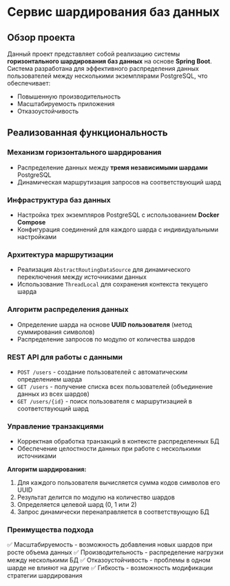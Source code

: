 # Сервис шардирования баз данных

## Обзор проекта

Данный проект представляет собой реализацию системы **горизонтального шардирования баз данных** на основе **Spring Boot**. Система разработана для эффективного распределения данных пользователей между несколькими экземплярами PostgreSQL, что обеспечивает:

- Повышенную производительность
- Масштабируемость приложения
- Отказоустойчивость

## Реализованная функциональность

### Механизм горизонтального шардирования
- Распределение данных между **тремя независимыми шардами** PostgreSQL
- Динамическая маршрутизация запросов на соответствующий шард

### Инфраструктура баз данных
- Настройка трех экземпляров PostgreSQL с использованием **Docker Compose**
- Конфигурация соединений для каждого шарда с индивидуальными настройками

### Архитектура маршрутизации
- Реализация `AbstractRoutingDataSource` для динамического переключения между источниками данных
- Использование `ThreadLocal` для сохранения контекста текущего шарда

### Алгоритм распределения данных
- Определение шарда на основе **UUID пользователя** (метод суммирования символов)
- Распределение запросов по модулю от количества шардов

### REST API для работы с данными
- `POST /users` - создание пользователей с автоматическим определением шарда
- `GET /users` - получение списка всех пользователей (объединение данных из всех шардов)
- `GET /users/{id}` - поиск пользователя с маршрутизацией в соответствующий шард

### Управление транзакциями
- Корректная обработка транзакций в контексте распределенных БД
- Обеспечение целостности данных при работе с несколькими источниками

**Алгоритм шардирования:**
1. Для каждого пользователя вычисляется сумма кодов символов его UUID
2. Результат делится по модулю на количество шардов
3. Определяется целевой шард (0, 1 или 2)
4. Запрос динамически перенаправляется в соответствующую БД

### Преимущества подхода
✅ Масштабируемость - возможность добавления новых шардов при росте объема данных
✅ Производительность - распределение нагрузки между несколькими БД
✅ Отказоустойчивость - проблемы в одном шарде не влияют на другие
✅ Гибкость - возможность модификации стратегии шардирования
